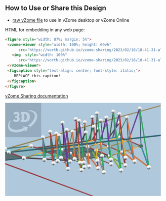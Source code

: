 
## How to Use or Share this Design

 - [raw vZome file](<https://raw.githubusercontent.com/vorth/vzome-sharing/main/2023/02/18/18-41-31-all-grids-and-snubs/all-grids-and-snubs.vZome>) to use in vZome desktop or vZome Online
 
 HTML for embedding in any web page:
 ```html
<figure style="width: 87%; margin: 5%">
  <vzome-viewer style="width: 100%; height: 60vh"
       src="https://vorth.github.io/vzome-sharing/2023/02/18/18-41-31-all-grids-and-snubs/all-grids-and-snubs.vZome" >
    <img  style="width: 100%"
       src="https://vorth.github.io/vzome-sharing/2023/02/18/18-41-31-all-grids-and-snubs/all-grids-and-snubs.png" >
  </vzome-viewer>
  <figcaption style="text-align: center; font-style: italic;">
     REPLACE this caption!
  </figcaption>
</figure>
 ```

[vZome Sharing documentation](https://vzome.github.io/vzome/sharing.html#how-it-works)

![Image](<all-grids-and-snubs.png>)

